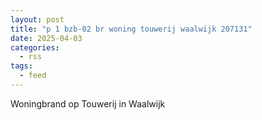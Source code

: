 ```yaml
---
layout: post
title: "p 1 bzb-02 br woning touwerij waalwijk 207131"
date: 2025-04-03
categories: 
  - rss
tags: 
  - feed
---
```


Woningbrand op Touwerij in Waalwijk
